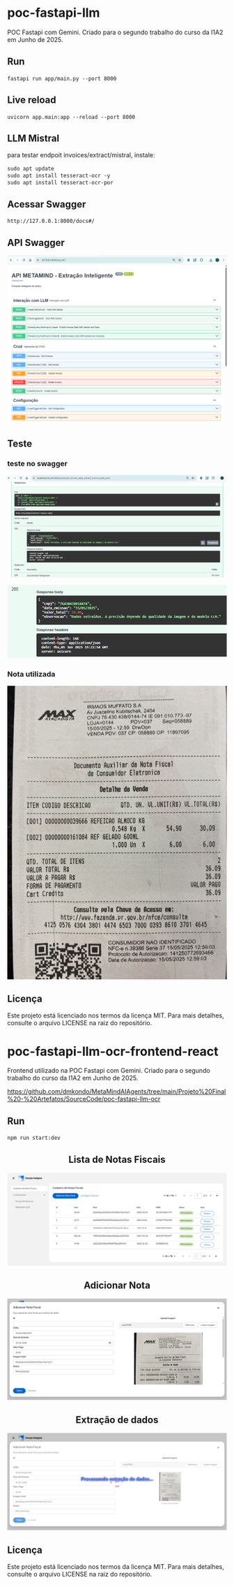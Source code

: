 # poc-fastapi-llm
POC Fastapi com Gemini. Criado para o segundo trabalho do curso da I1A2 em Junho de 2025.

## Run

```
fastapi run app/main.py --port 8000

```

## Live reload

```
uvicorn app.main:app --reload --port 8000
```

## LLM Mistral 

para testar endpoit invoices/extract/mistral, instale:

```
sudo apt update
sudo apt install tesseract-ocr -y
sudo apt install tesseract-ocr-por
```
## Acessar Swagger

```
http://127.0.0.1:8000/docs#/
```

## API Swagger

<div align="center">

![](SourceCode/poc-fastapi-llm-ocr/notas-fiscais/api.png)

</div>

## Teste

### teste no swagger

<div align="center">

![](SourceCode/poc-fastapi-llm-ocr/notas-fiscais/teste1.PNG)

![](SourceCode/poc-fastapi-llm-ocr/notas-fiscais/teste1b.PNG)

</div>

### Nota utilizada

<div align="center">

![](SourceCode/poc-fastapi-llm-ocr/notas-fiscais/nota1.PNG) 

</div>

## Licença
Este projeto está licenciado nos termos da licença MIT. Para mais detalhes, consulte o arquivo LICENSE na raiz do repositório.


# poc-fastapi-llm-ocr-frontend-react

Frontend utilizado na POC Fastapi com Gemini. Criado para o segundo trabalho do curso da I1A2 em Junho de 2025.

<https://github.com/dmkondo/MetaMindAIAgents/tree/main/Projeto%20Final%20-%20Artefatos/SourceCode/poc-fastapi-llm-ocr>

## Run

```bash
npm run start:dev
```

<div align="center">

## Lista de Notas Fiscais

![](SourceCode/poc-fastapi-llm-ocr-frontend-react/assets/tela1.png)

## Adicionar Nota

![](SourceCode/poc-fastapi-llm-ocr-frontend-react/assets/tela2.png)

## Extração de dados

![](SourceCode/poc-fastapi-llm-ocr-frontend-react/assets/tela3.png)

</div>

## Licença
Este projeto está licenciado nos termos da licença MIT. Para mais detalhes, consulte o arquivo LICENSE na raiz do repositório.